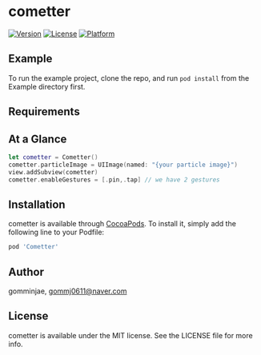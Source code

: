 # cometter
[![Version](https://img.shields.io/cocoapods/v/cometter.svg?style=flat)](https://cocoapods.org/pods/Cometter)
[![License](https://img.shields.io/cocoapods/l/cometter.svg?style=flat)](https://cocoapods.org/pods/Cometter)
[![Platform](https://img.shields.io/cocoapods/p/cometter.svg?style=flat)](https://cocoapods.org/pods/Cometter)

## Example

To run the example project, clone the repo, and run `pod install` from the Example directory first.

## Requirements

## At a Glance 

```swift
let cometter = Cometter()
cometter.particleImage = UIImage(named: "{your particle image}")
view.addSubview(cometter)
cometter.enableGestures = [.pin,.tap] // we have 2 gestures
```
## Installation

cometter is available through [CocoaPods](https://cocoapods.org). To install
it, simply add the following line to your Podfile:

```ruby
pod 'Cometter'
```

## Author

gomminjae, gommj0611@naver.com

## License

cometter is available under the MIT license. See the LICENSE file for more info.
